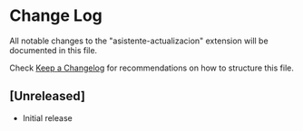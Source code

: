 # Change Log

All notable changes to the "asistente-actualizacion" extension will be documented in this file.

Check [Keep a Changelog](http://keepachangelog.com/) for recommendations on how to structure this file.

## [Unreleased]

- Initial release
